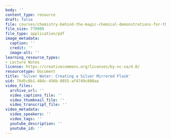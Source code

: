 ```yaml
---
body: ''
content_type: resource
draft: false
file: courses/chemistry-behind-the-magic-chemical-demonstrations-for-the-classroom/mirror.pdf
file_size: 770989
file_type: application/pdf
image_metadata:
  caption: ''
  credit: ''
  image-alt: ''
learning_resource_types:
- Lecture Notes
license: https://creativecommons.org/licenses/by-nc-sa/4.0/
resourcetype: Document
title: 'Silver Water: Creating a Silver Mirrored Flask'
uid: 76d5c8b1-484c-456b-8855-af4749c808aa
video_files:
  archive_url: ''
  video_captions_file: ''
  video_thumbnail_file: ''
  video_transcript_file: ''
video_metadata:
  video_speakers: ''
  video_tags: ''
  youtube_description: ''
  youtube_id: ''
---
```

